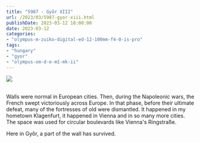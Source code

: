 ```yaml
---
title: "5987 - Győr XIII"
url: /2023/03/5987-gyor-xiii.html
publishDate: 2023-03-12 18:00:00
date: 2023-03-12
categories:
- "olympus-m-zuiko-digital-ed-12-100mm-f4-0-is-pro"
tags:
- "hungary"
- "gyor"
- "olympus-om-d-e-m1-mk-ii"
---
```

<div class="container">
<div class="center"><a target="_blank" href="https://d25zfm9zpd7gm5.cloudfront.net/1200x1200/2019/20191020_114559_lr.jpg"><img class="webfeedsFeaturedVisual" src="https://d25zfm9zpd7gm5.cloudfront.net/0600x0600/2019/20191020_114559_lr.jpg" /></a></div>
</div>
<br />

Walls were normal in European cities. Then, during the
Napoleonic wars, the French swept victoriously across
Europe. In that phase, before their ultimate defeat, many of
the fortresses of old were dismantled. It happened in my
hometown Klagenfurt, it happened in Vienna and in so many
more cities. The space was used for circular boulevards like
Vienna's Ringstraße.

Here in Győr, a part of the wall has survived.
